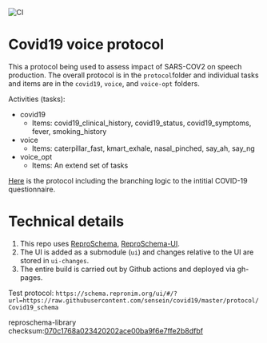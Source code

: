 ![CI](https://github.com/sensein/covid19/workflows/CI/badge.svg)

# Covid19 voice protocol

This a protocol being used to assess impact of SARS-COV2 on speech production. 
The overall protocol is in the `protocol`folder and individual tasks and items
are in the `covid19`, `voice`, and `voice-opt` folders. 

Activities (tasks):
* covid19
    * Items: covid19_clinical_history, covid19_status, covid19_symptoms, fever, smoking_history 
* voice
    * Items: caterpillar_fast, kmart_exhale, nasal_pinched, say_ah, say_ng
* voice_opt
    * Items: An extend set of tasks


[Here](https://docs.google.com/document/d/1NoE0K-z2AbzLK_5mRkIgFINIh1yT0ujdeROZpIEDnS8/edit) is the protocol including the branching logic to the intitial COVID-19 questionnaire. 



# Technical details

1. This repo uses [ReproSchema](https://github.com/ReproNim/reproschema/),
[ReproSchema-UI](https://github.com/ReproNim/reproschema-ui/).
2. The UI is added as a submodule (`ui`) and changes relative to the UI are stored 
in `ui-changes`.
3. The entire build is carried out by Github actions and deployed via gh-pages.

Test protocol: ```https://schema.repronim.org/ui/#/?url=https://raw.githubusercontent.com/sensein/covid19/master/protocol/Covid19_schema```

reproschema-library checksum:[070c1768a023420202ace00ba9f6e7ffe2b8dfbf](https://github.com/ReproNim/reproschema-library/tree/070c1768a023420202ace00ba9f6e7ffe2b8dfbf/)

